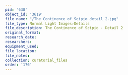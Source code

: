 ```yaml
---
pid: '638'
object_id: '3619'
file_name: "/The_Continence_of_Scipio_detail_2.jpg"
file_type: Normal Light Images›Details
file_description: The Continence of Scipio - Detail 2
original_format:
research_date:
researchers:
equipment_used:
file_location:
file_notes:
collection: curatorial_files
order: '176'
---
```

